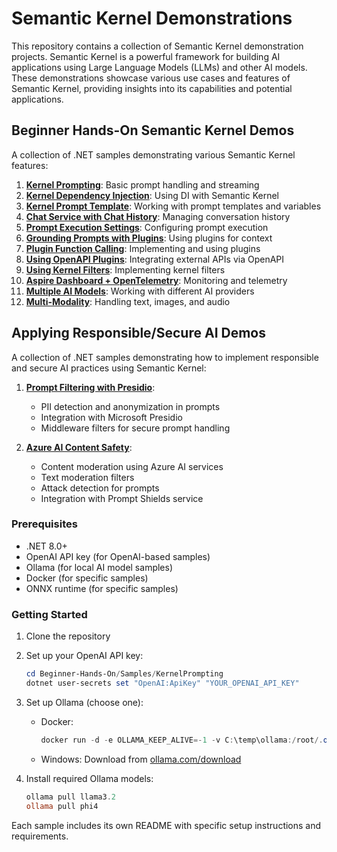 # Semantic Kernel Demonstrations

This repository contains a collection of Semantic Kernel demonstration projects. Semantic Kernel is a powerful framework for building AI applications using Large Language Models (LLMs) and other AI models. These demonstrations showcase various use cases and features of Semantic Kernel, providing insights into its capabilities and potential applications.

## Beginner Hands-On Semantic Kernel Demos

A collection of .NET samples demonstrating various Semantic Kernel features:

1. [**Kernel Prompting**](Beginner-Hands-On/Samples/KernelPrompting): Basic prompt handling and streaming
2. [**Kernel Dependency Injection**](Beginner-Hands-On/Samples/KernelDependencyInjection): Using DI with Semantic Kernel
3. [**Kernel Prompt Template**](Beginner-Hands-On/Samples/KernelPromptTemplate): Working with prompt templates and variables
4. [**Chat Service with Chat History**](Beginner-Hands-On/Samples/ChatServiceWithHistory): Managing conversation history
5. [**Prompt Execution Settings**](Beginner-Hands-On/Samples/UsingPromptSettings): Configuring prompt execution
6. [**Grounding Prompts with Plugins**](Beginner-Hands-On/Samples/GroudingPromptsWithPlugins): Using plugins for context
7. [**Plugin Function Calling**](Beginner-Hands-On/Samples/PluginFunctionCalling): Implementing and using plugins
8. [**Using OpenAPI Plugins**](Beginner-Hands-On/Samples/OpenAPIPlugins): Integrating external APIs via OpenAPI
9. [**Using Kernel Filters**](Beginner-Hands-On/Samples/UsingtKernelFilters): Implementing kernel filters
10. [**Aspire Dashboard + OpenTelemetry**](Beginner-Hands-On/Samples/AspireOpenTelemetry): Monitoring and telemetry
11. [**Multiple AI Models**](Beginner-Hands-On/Samples/KernelMultipleAIModels): Working with different AI providers
12. [**Multi-Modality**](Beginner-Hands-On/Samples/MultiModality): Handling text, images, and audio

## Applying Responsible/Secure AI Demos

A collection of .NET samples demonstrating how to implement responsible and secure AI practices using Semantic Kernel:

1. [**Prompt Filtering with Presidio**](Applying-Responsible-Secure-AI/Samples/PromptFilteringPresidio): 
   - PII detection and anonymization in prompts
   - Integration with Microsoft Presidio
   - Middleware filters for secure prompt handling

2. [**Azure AI Content Safety**](Applying-Responsible-Secure-AI/Samples/AzureAIContentSafety):
   - Content moderation using Azure AI services
   - Text moderation filters
   - Attack detection for prompts
   - Integration with Prompt Shields service

### Prerequisites

- .NET 8.0+
- OpenAI API key (for OpenAI-based samples)
- Ollama (for local AI model samples)
- Docker (for specific samples)
- ONNX runtime (for specific samples)

### Getting Started

1. Clone the repository
2. Set up your OpenAI API key:
   ```powershell
   cd Beginner-Hands-On/Samples/KernelPrompting
   dotnet user-secrets set "OpenAI:ApiKey" "YOUR_OPENAI_API_KEY"
   ```
3. Set up Ollama (choose one):
   - Docker:
     ```powershell
     docker run -d -e OLLAMA_KEEP_ALIVE=-1 -v C:\temp\ollama:/root/.ollama -p 11434:11434 --name ollama ollama/ollama
     ```
   - Windows: Download from [ollama.com/download](https://ollama.com/download)

4. Install required Ollama models:
   ```powershell
   ollama pull llama3.2
   ollama pull phi4
   ```

Each sample includes its own README with specific setup instructions and requirements.
